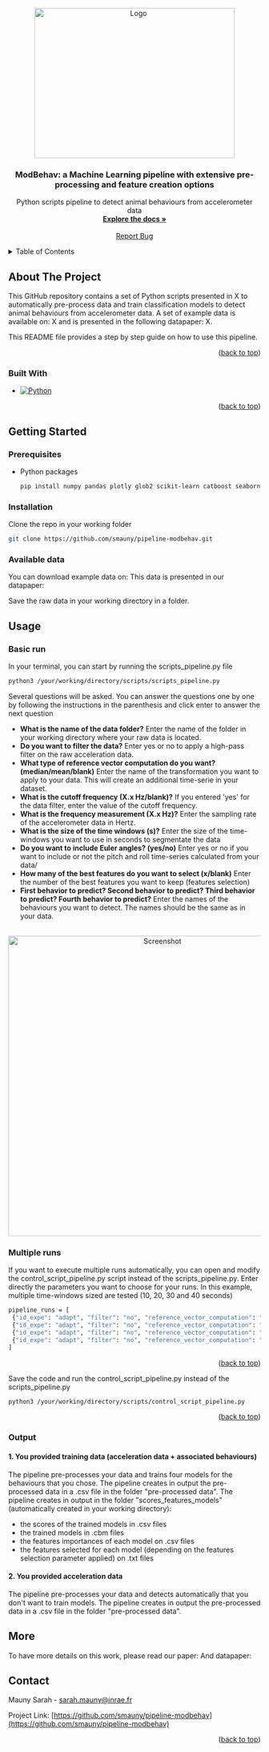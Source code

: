 <!-- PROJECT SHIELDS -->
<!--
*** I'm using markdown "reference style" links for readability.
*** Reference links are enclosed in brackets [ ] instead of parentheses ( ).
*** See the bottom of this document for the declaration of the reference variables
*** for contributors-url, forks-url, etc. This is an optional, concise syntax you may use.
*** https://www.markdownguide.org/basic-syntax/#reference-style-links
-->

<!-- PROJECT LOGO -->
<br />
<div align="center">
  <a href="https://github.com/smauny/pipeline-modbehav/tree/main/images">
    <img src="https://github.com/smauny/pipeline-modbehav/blob/c55afed3d5eb781c031967b531ea6a22ec0dec1c/images/Modbehav_logo.png" alt="Logo" width="400" height="300">
  </a>

<h3 align="center">ModBehav: a Machine Learning pipeline with extensive pre-processing and feature creation options</h3>

  <p align="center">
    Python scripts pipeline to detect animal behaviours from accelerometer data 
    <br />
    <a href="https://github.com/smauny/pipeline-modbehav/"><strong>Explore the docs »</strong></a>
    <br />
    <br />
    <a href="https://github.com/smauny/pipeline-modbehav/">Report Bug</a>
    
  </p>
</div>



<!-- TABLE OF CONTENTS -->
<details>
  <summary>Table of Contents</summary>
  <ol>
    <li>
      <a href="#about-the-project">About The Project</a>
    </li>
    <li>
      <a href="#getting-started">Getting Started</a>
      <ul>
        <li><a href="#prerequisites">Prerequisites</a></li>
        <li><a href="#installation">Installation</a></li>
      </ul>
    </li>
    <li><a href="#usage">Usage</a></li>
    <li><a href="#contact">Contact</a></li>
    <li><a href="#more">More</a></li>
  </ol>
</details>



<!-- ABOUT THE PROJECT -->
## About The Project

This GitHub repository contains a set of Python scripts presented in X to automatically pre-process data and train classification models to detect animal behaviours from accelerometer data. A set of example data is available on: X and is presented in the following datapaper: X.

This README file provides a step by step guide on how to use this pipeline. 

<p align="right">(<a href="#readme-top">back to top</a>)</p>

### Built With

* [![Python][Python.js]][Python-url]
<p align="right">(<a href="#readme-top">back to top</a>)</p>


<!-- GETTING STARTED -->
## Getting Started
### Prerequisites

* Python packages
  ```sh
  pip install numpy pandas plotly glob2 scikit-learn catboost seaborn matplotlib tsfresh
  ```

### Installation

Clone the repo in your working folder
   ```sh
   git clone https://github.com/smauny/pipeline-modbehav.git
   ```

### Available data

You can download example data on: 
This data is presented in our datapaper:

Save the raw data in your working directory in a folder.

<!-- USAGE EXAMPLES -->
## Usage
### Basic run 
In your terminal, you can start by running the scripts_pipeline.py file

   ```sh
   python3 /your/working/directory/scripts/scripts_pipeline.py
   ```


Several questions will be asked. You can answer the questions one by one by following the instructions in the parenthesis and click enter to answer the next question

- **What is the name of the data folder?** Enter the name of the folder in your working directory where your raw data is located.
- **Do you want to filter the data?** Enter yes or no to apply a high-pass filter on the raw acceleration data.
- **What type of reference vector computation do you want? (median/mean/blank)** Enter the name of the transformation you want to apply to your data. This will create an additional time-serie in your dataset.
- **What is the cutoff frequency (X.x Hz/blank)?** If you entered 'yes' for the data filter, enter the value of the cutoff frequency.
- **What is the frequency measurement (X.x Hz)?** Enter the sampling rate of the accelerometer data in Hertz.
- **What is the size of the time windows (s)?** Enter the size of the time-windows you want to use in seconds to segmentate the data
- **Do you want to include Euler angles? (yes/no)** Enter yes or no if you want to include or not the pitch and roll time-series calculated from your data/
- **How many of the best features do you want to select (x/blank)** Enter the number of the best features you want to keep (features selection)
- **First behavior to predict?
Second behavior to predict?
Third behavior to predict?
Fourth behavior to predict?** Enter the names of the behaviours you want to detect. The names should be the same as in your data.

<br />
<div align="center">
  <a href="https://github.com/smauny/pipeline-modbehav/tree/main/images">
    <img src="https://raw.githubusercontent.com/smauny/pipeline-modbehav/main/images/Screenshot_scripts_pipeline.png" alt="Screenshot" width="600">
  </a>
</div>



### Multiple runs
If you want to execute multiple runs automatically, you can open and modify the control_script_pipeline.py script instead of the scripts_pipeline.py. Enter directly the parameters you want to choose for your runs. In this example, multiple time-windows sized are tested (10, 20, 30 and 40 seconds)

   ```sh
   pipeline_runs = [
    {"id_expe": "adapt", "filter": "no", "reference_vector_computation": "mean", "cutoff_hz": "", "freq_measure": "5", "time_windows": "10", "euler_angles": "yes", "features_selection": ""},
    {"id_expe": "adapt", "filter": "no", "reference_vector_computation": "mean", "cutoff_hz": "", "freq_measure": "5", "time_windows": "20", "euler_angles": "yes", "features_selection": ""},
    {"id_expe": "adapt", "filter": "no", "reference_vector_computation": "mean", "cutoff_hz": "", "freq_measure": "5", "time_windows": "30", "euler_angles": "yes", "features_selection": ""},
    {"id_expe": "adapt", "filter": "no", "reference_vector_computation": "mean", "cutoff_hz": "", "freq_measure": "5", "time_windows": "40", "euler_angles": "yes", "features_selection": ""}
]
   ```
<p align="right">(<a href="#readme-top">back to top</a>)</p>

Save the code and run the control_script_pipeline.py instead of the scripts_pipeline.py

   ```sh
   python3 /your/working/directory/scripts/control_script_pipeline.py
   ```
<p align="right">(<a href="#readme-top">back to top</a>)</p>

### Output
#### 1. You provided training data (acceleration data + associated behaviours) 
The pipeline pre-processes your data and trains four models for the behaviours that you chose.
The pipeline creates in output the pre-processed data in a .csv file in the folder "pre-processed data".
The pipeline creates in output in the folder "scores_features_models" (automatically created in your working directory):
- the scores of the trained models in .csv files
- the trained models in .cbm files
- the features importances of each model on .csv files
- the features selected for each model (depending on the features selection parameter applied) on .txt files

#### 2. You provided acceleration data 
The pipeline pre-processes your data and detects automatically that you don't want to train models. 
The pipeline creates in output the pre-processed data in a .csv file in the folder "pre-processed data".

<!-- MORE -->
## More

To have more details on this work, please read our paper:
And datapaper: 

<!-- CONTACT -->
## Contact

Mauny Sarah - sarah.mauny@inrae.fr

Project Link: [https://github.com/smauny/pipeline-modbehav](https://github.com/smauny/pipeline-modbehav)

<p align="right">(<a href="#readme-top">back to top</a>)</p>



<!-- MARKDOWN LINKS & IMAGES -->
<!-- https://www.markdownguide.org/basic-syntax/#reference-style-links -->
[contributors-shield]: https://img.shields.io/github/contributors/github_username/repo_name.svg?style=for-the-badge
[contributors-url]: https://github.com/github_username/repo_name/graphs/contributors
[forks-shield]: https://img.shields.io/github/forks/github_username/repo_name.svg?style=for-the-badge
[forks-url]: https://github.com/github_username/repo_name/network/members
[stars-shield]: https://img.shields.io/github/stars/github_username/repo_name.svg?style=for-the-badge
[stars-url]: https://github.com/github_username/repo_name/stargazers
[issues-shield]: https://img.shields.io/github/issues/github_username/repo_name.svg?style=for-the-badge
[issues-url]: https://github.com/github_username/repo_name/issues
[license-shield]: https://img.shields.io/github/license/github_username/repo_name.svg?style=for-the-badge
[license-url]: https://github.com/github_username/repo_name/blob/master/LICENSE.txt
[linkedin-shield]: https://img.shields.io/badge/-LinkedIn-black.svg?style=for-the-badge&logo=linkedin&colorB=555
[linkedin-url]: https://linkedin.com/in/linkedin_username
[product-screenshot]: images/screenshot.png
[Python.js]: https://img.shields.io/pypi/pyversions/scikit-learn
[Python-url]: https://pypi.org/project/Python.js/

